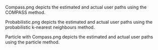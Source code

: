 Compass.png depicts the estimated and actual user paths using the COMPASS method.

Probabilistic.png depicts the estimated and actual user paths using the probabilistic k-nearest neighbours method.

Particle with Compass.png depicts the estimated and actual user paths using the particle method.
